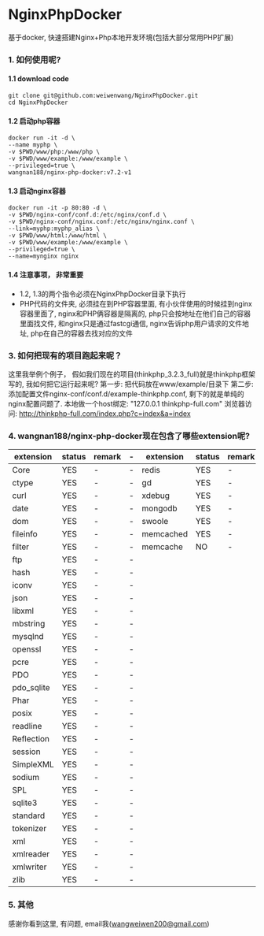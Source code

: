 # NginxPhpDocker
基于docker, 快速搭建Nginx+Php本地开发环境(包括大部分常用PHP扩展)

### 1. 如何使用呢?

#### 1.1 download code
```
git clone git@github.com:weiwenwang/NginxPhpDocker.git
cd NginxPhpDocker
```

#### 1.2 启动php容器
```
docker run -it -d \
--name myphp \
-v $PWD/www/php:/www/php \
-v $PWD/www/example:/www/example \
--privileged=true \
wangnan188/nginx-php-docker:v7.2-v1
```

#### 1.3 启动nginx容器
```
docker run -it -p 80:80 -d \
-v $PWD/nginx-conf/conf.d:/etc/nginx/conf.d \
-v $PWD/nginx-conf/nginx.conf:/etc/nginx/nginx.conf \
--link=myphp:myphp_alias \
-v $PWD/www/html:/www/html \
-v $PWD/www/example:/www/example \
--privileged=true \
--name=mynginx nginx
```

#### 1.4 注意事项， 非常重要

- 1.2, 1.3的两个指令必须在NginxPhpDocker目录下执行
- PHP代码的文件夹, 必须挂在到PHP容器里面, 有小伙伴使用的时候挂到nginx容器里面了, nginx和PHP俩容器是隔离的, php只会按地址在他们自己的容器里面找文件, 和nginx只是通过fastcgi通信, nginx告诉php用户请求的文件地址, php在自己的容器去找对应的文件


### 3. 如何把现有的项目跑起来呢？

  这里我举例个例子， 假如我们现在的项目(thinkphp_3.2.3_full)就是thinkphp框架写的, 我如何把它运行起来呢?
  第一步: 把代码放在www/example/目录下
  第二步: 添加配置文件nginx-conf/conf.d/example-thinkphp.conf, 剩下的就是单纯的nginx配置问题了.
  本地做一个host绑定: "127.0.0.1 thinkphp-full.com"
  浏览器访问: http://thinkphp-full.com/index.php?c=index&a=index


### 4. wangnan188/nginx-php-docker现在包含了哪些extension呢?

extension | status| remark |- | extension | status|remark |- |
---|---|--|-- |--|--|--|--
Core | YES|- |-|redis|YES|-|-
ctype | YES|-|-|gd|YES|-|-
curl | YES|-|-|xdebug|YES|-|-
date | YES|-|-|mongodb|YES|-|-
dom | YES|-|-|swoole|YES|-|-
fileinfo| YES|-|-|memcached|YES|-|-
filter | YES|-|-|memcache|NO|-|-
ftp | YES|-|-||
hash | YES|-|-||
iconv | YES|-|-||
json | YES|-|-||
libxml | YES|-|-||
mbstring | YES|-|-||
mysqlnd | YES|-|-||
openssl | YES|-|-||
pcre| YES|-|-||
PDO| YES|-|-||
pdo_sqlite| YES|-|-||
Phar| YES|-|-||
posix | YES|-|-||
readline | YES|-|-||
Reflection | YES|-|-||
session | YES|-|-||
SimpleXML | YES|-|-||
sodium | YES|-|-||
SPL | YES|-|-||
sqlite3 | YES|-|-||
standard | YES|-|-||
tokenizer | YES|-|-||
xml | YES|-|-||
xmlreader | YES|-|-||
xmlwriter | YES|-|-||
zlib | YES|-|-||

### 5. 其他

感谢你看到这里, 有问题, email我(wangweiwen200@gmail.com)